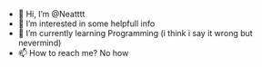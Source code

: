 - 👋 Hi, I’m @Neatttt
- 👀 I’m interested in some helpfull info
- 🌱 I’m currently learning Programming (i think i say it wrong but nevermind)
- 📫 How to reach me? No how

<!---
Neatttt/Neatttt is a ✨ special ✨ repository because its `README.md` (this file) appears on your GitHub profile.
You can click the Preview link to take a look at your changes.
--->
